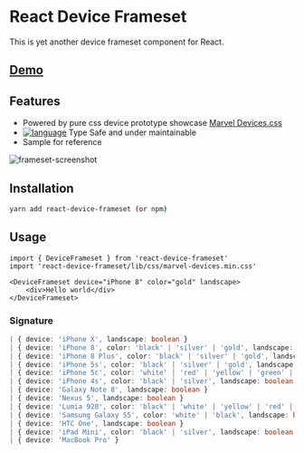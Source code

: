 # React Device Frameset

This is yet another device frameset component for React.

## [Demo](https://react-device-frameset.zheeeng.me)

## Features

* Powered by pure css device prototype showcase [Marvel Devices.css](http://marvelapp.github.io/devices.css/)
* [![language](https://img.shields.io/badge/%3C%2F%3E-TypeScript-blue.svg)](http://typescriptlang.org/) Type Safe and under maintainable
* Sample for reference

![frameset-screenshot](https://user-images.githubusercontent.com/1303154/120062053-a58a6200-c092-11eb-9fec-fa0dd3609645.png)

## Installation

```bash
yarn add react-device-frameset (or npm)
```

## Usage

```tsx
import { DeviceFrameset } from 'react-device-frameset'
import 'react-device-frameset/lib/css/marvel-devices.min.css'

<DeviceFrameset device="iPhone 8" color="gold" landscape>
    <div>Hello world</div>
</DeviceFrameset>
```

### Signature

```ts (signature)
| { device: 'iPhone X', landscape: boolean }
| { device: 'iPhone 8', color: 'black' | 'silver' | 'gold', landscape: boolean }
| { device: 'iPhone 8 Plus', color: 'black' | 'silver' | 'gold', landscape: boolean }
| { device: 'iPhone 5s', color: 'black' | 'silver' | 'gold', landscape: boolean }
| { device: 'iPhone 5c', color: 'white' | 'red' | 'yellow' | 'green' | 'blue', landscape: boolean }
| { device: 'iPhone 4s', color: 'black' | 'silver', landscape: boolean }
| { device: 'Galaxy Note 8', landscape: boolean }
| { device: 'Nexus 5', landscape: boolean }
| { device: 'Lumia 920', color: 'black' | 'white' | 'yellow' | 'red' | 'blue', landscape: boolean }
| { device: 'Samsung Galaxy S5', color: 'white' | 'black', landscape: boolean }
| { device: 'HTC One', landscape: boolean }
| { device: 'iPad Mini', color: 'black' | 'silver', landscape: boolean }
| { device: 'MacBook Pro' }
```
